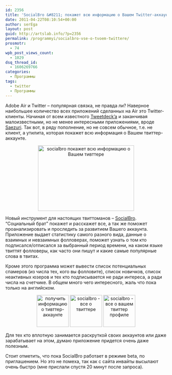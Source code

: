 ```yaml
---
id: 2356
title: 'SocialBro &#8211; покажет всю информацию о Вашем Twitter-аккаунте'
date: 2011-04-22T08:10:54+00:00
author: serEga
layout: post
guid: http://artslab.info/?p=2356
permalink: /programmyi/socialbro-vse-o-tvoem-twittere/
prosmotr:
  - 74
wpb_post_views_count:
  - 1029
dsq_thread_id:
  - 1606269766
categories:
  - Программы
tags:
  - twitter
  - Программы
---
```

Adobe Air и Twitter &#8211; популярная связка, не правда ли? Наверное наибольшее количество всех приложений сделанных на Air это Twitter-клиенты. Начиная от всем известного [Tweetdeck&#8217;a](http://www.tweetdeck.com/) и заканчивая малоизвестными, но не менее интересными приложениями, вроде [Saezuri](http://www.playwell.co.jp/saezuri/). Так вот, в ряду пополнение, но не совсем обычное, т.е. не клиент, а утилита, которая покажет всю информация о Вашем твиттер-аккаунте.

<center>
  <a href="http://artslab.info/wp-content/uploads/social_bro.jpg"><img src="http://artslab.info/wp-content/uploads/social_bro-300x205.jpg" alt="socialbro покажет всю информацию о Вашем тивттере" title="social_bro" width="300" height="205" class="alignnone size-medium wp-image-2357" /></a>
</center>

Новый инструмент для настоящих твиттоманов &#8211; [SocialBro](http://www.socialbro.com/). &#8220;Социальный брат&#8221; покажет и расскажет все, а так же поможет проанализировать и проследить за развитием Вашего аккаунта. Приложение выдает статистику самого разного вида, данные о взаимных и невзаимных фолловерах, поможет узнать о том кто подписался/отписался за выбранный период времени, на каком языке твиттят фолловеры, как часто они пишут и какие самые популярные слова в твитах.
  
Кроме этого программа может вывести список потенциальных спамеров (из числа тех, кого вы фолловите), список новичков, список неактивных юзеров и тех кто подписывается не ради интереса, а ради числа на счетчике. В общем много чего интересного, жаль что пока только на английском.

<center>
  <a href="http://artslab.info/wp-content/uploads/social_bro2.jpg"><img src="http://artslab.info/wp-content/uploads/social_bro2-100x100.jpg" alt="получить информацию о тивттер-аккаунте" title="social_bro2" width="100" height="100" class="alignnone size-medium wp-image-2359" /></a> <a href="http://artslab.info/wp-content/uploads/social_bro3.jpg"><img src="http://artslab.info/wp-content/uploads/social_bro3-100x100.jpg" alt="socialbro - все о твиттере" title="social_bro3" width="100" height="100" class="alignnone size-medium wp-image-2360" /></a> <a href="http://artslab.info/wp-content/uploads/social_bro4.jpg"><img src="http://artslab.info/wp-content/uploads/social_bro4-100x100.jpg" alt="socialbro - все о вашем твиттер профиле" title="social_bro4" width="100" height="100" class="alignnone size-medium wp-image-2361" /></a>
</center>

Для тех кто вплотную занимается раскруткой своих аккаунтов или даже зарабатывает на этом, думаю приложение придется очень даже полезным. 

Стоит отметить, что пока SocialBro работает в режиме beta, по приглашением. Но это не помеха, так как с сайта инвайты высылают очень быстро (мне прислали спустя 20 минут после запроса).